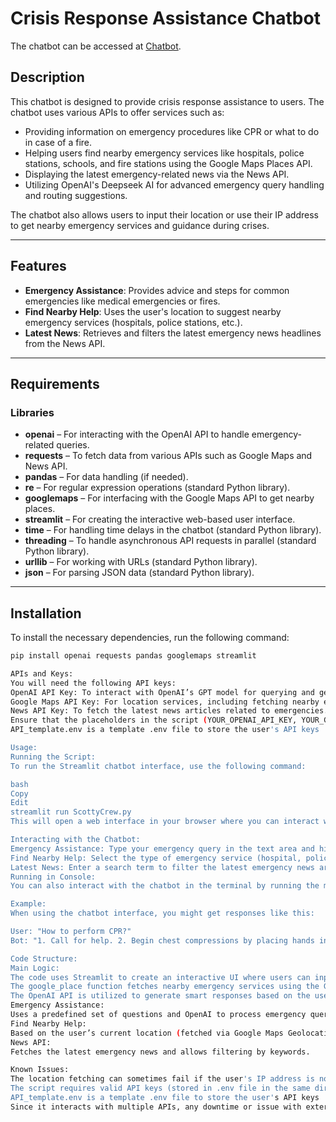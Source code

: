 # Crisis Response Assistance Chatbot

The chatbot can be accessed at [Chatbot](http://172.26.3.5:8501).

## Description
This chatbot is designed to provide crisis response assistance to users. The chatbot uses various APIs to offer services such as:

- Providing information on emergency procedures like CPR or what to do in case of a fire.
- Helping users find nearby emergency services like hospitals, police stations, schools, and fire stations using the Google Maps Places API.
- Displaying the latest emergency-related news via the News API.
- Utilizing OpenAI's Deepseek AI for advanced emergency query handling and routing suggestions.

The chatbot also allows users to input their location or use their IP address to get nearby emergency services and guidance during crises.

---

## Features
- **Emergency Assistance**: Provides advice and steps for common emergencies like medical emergencies or fires.
- **Find Nearby Help**: Uses the user's location to suggest nearby emergency services (hospitals, police stations, etc.).
- **Latest News**: Retrieves and filters the latest emergency news headlines from the News API.

---

## Requirements

### Libraries
- **openai** – For interacting with the OpenAI API to handle emergency-related queries.
- **requests** – To fetch data from various APIs such as Google Maps and News API.
- **pandas** – For data handling (if needed).
- **re** – For regular expression operations (standard Python library).
- **googlemaps** – For interfacing with the Google Maps API to get nearby places.
- **streamlit** – For creating the interactive web-based user interface.
- **time** – For handling time delays in the chatbot (standard Python library).
- **threading** – To handle asynchronous API requests in parallel (standard Python library).
- **urllib** – For working with URLs (standard Python library).
- **json** – For parsing JSON data (standard Python library).

---

## Installation

To install the necessary dependencies, run the following command:

```bash
pip install openai requests pandas googlemaps streamlit

APIs and Keys:
You will need the following API keys:
OpenAI API Key: To interact with OpenAI’s GPT model for querying and generating responses.
Google Maps API Key: For location services, including fetching nearby emergency places.
News API Key: To fetch the latest news articles related to emergencies.
Ensure that the placeholders in the script (YOUR_OPENAI_API_KEY, YOUR_GOOGLE_MAPS_API_KEY, YOUR_NEWS_API_KEY) route to your respective API keys in the .env file in the same directory.
API_template.env is a template .env file to store the user's API keys

Usage:
Running the Script:
To run the Streamlit chatbot interface, use the following command:

bash
Copy
Edit
streamlit run ScottyCrew.py
This will open a web interface in your browser where you can interact with the chatbot.

Interacting with the Chatbot:
Emergency Assistance: Type your emergency query in the text area and hit "Get Help" for the chatbot to provide instructions and the nearest emergency locations.
Find Nearby Help: Select the type of emergency service (hospital, police, fire station, etc.) and click "Find Places" to view the top nearby places.
Latest News: Enter a search term to filter the latest emergency news articles or view all available news articles related to emergencies.
Running in Console:
You can also interact with the chatbot in the terminal by running the main() function, which prompts the user for input and provides a response.

Example:
When using the chatbot interface, you might get responses like this:

User: "How to perform CPR?"
Bot: "1. Call for help. 2. Begin chest compressions by placing hands in the center of the chest and pressing down hard and fast. 3. Continue CPR until help arrives."

Code Structure:
Main Logic:
The code uses Streamlit to create an interactive UI where users can input their queries.
The google_place function fetches nearby emergency services using the Google Places API.
The OpenAI API is utilized to generate smart responses based on the user's emergency query.
Emergency Assistance:
Uses a predefined set of questions and OpenAI to process emergency queries.
Find Nearby Help:
Based on the user’s current location (fetched via Google Maps Geolocation API), the chatbot provides nearby emergency services.
News API:
Fetches the latest emergency news and allows filtering by keywords.

Known Issues:
The location fetching can sometimes fail if the user's IP address is not available, and the fallback for manual location entry may not work seamlessly.
The script requires valid API keys (stored in .env file in the same directory as this Python script) and may not work without them.
API_template.env is a template .env file to store the user's API keys
Since it interacts with multiple APIs, any downtime or issue with external services may impact functionality.
